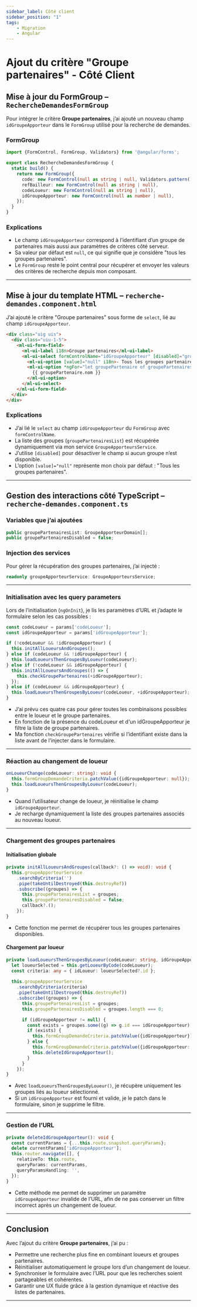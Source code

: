 ```yaml
---
sidebar_label: Côté client
sidebar_position: "1"
tags: 
    - Migration
    - Angular
---
```

# Ajout du critère "Groupe partenaires" - Côté Client

## Mise à jour du FormGroup – `RechercheDemandesFormGroup`

Pour intégrer le critère **Groupe partenaires**, j’ai ajouté un nouveau champ `idGroupeApporteur` dans le `FormGroup` utilisé pour la recherche de demandes.

### FormGroup

```ts
import {FormControl, FormGroup, Validators} from '@angular/forms';

export class RechercheDemandesFormGroup {
  static build() {
    return new FormGroup({
      code: new FormControl(null as string | null, Validators.pattern('[a-zA-Z]?[0-9]{1,6}')),
      refBailleur: new FormControl(null as string | null),
      codeLoueur: new FormControl(null as string | null),
      idGroupeApporteur: new FormControl(null as number | null),
    });
  }
}
```

### Explications

* Le champ `idGroupeApporteur` correspond à l’identifiant d’un groupe de partenaires mais aussi aux paramètres de critères côté serveur.
* Sa valeur par défaut est `null`, ce qui signifie que je considère "tous les groupes partenaires".
* Le `FormGroup` reste le point central pour récupérer et envoyer les valeurs des critères de recherche depuis mon composant.

---

## Mise à jour du template HTML – `recherche-demandes.component.html`

J’ai ajouté le critère "Groupe partenaires" sous forme de `select`, lié au champ `idGroupeApporteur`.

```html
<div class="uig uis">
  <div class="uiu-1-5">
    <ml-ui-form-field>
      <ml-ui-label i18n>Groupe partenaires</ml-ui-label>
      <ml-ui-select formControlName="idGroupeApporteur" [disabled]="groupePartenairesDisabled">
        <ml-ui-option [value]="null" i18n>- Tous les groupes partenaires -</ml-ui-option>
        <ml-ui-option *ngFor="let groupePartenaire of groupePartenairesList" [value]="groupePartenaire.id">
          {{ groupePartenaire.nom }}
        </ml-ui-option>
      </ml-ui-select>
    </ml-ui-form-field>
  </div>
</div>
```

### Explications

* J’ai lié le `select` au champ `idGroupeApporteur` du `FormGroup` avec `formControlName`.
* La liste des groupes (`groupePartenairesList`) est récupérée dynamiquement via mon service `GroupeApporteursService`.
* J’utilise `[disabled]` pour désactiver le champ si aucun groupe n’est disponible.
* L’option `[value]="null"` représente mon choix par défaut : "Tous les groupes partenaires".

---

## Gestion des interactions côté TypeScript – `recherche-demandes.component.ts`

### Variables que j’ai ajoutées

```ts
public groupePartenairesList: GroupeApporteurDomain[];
public groupePartenairesDisabled = false;
```

### Injection des services

Pour gérer la récupération des groupes partenaires, j’ai injecté :

```ts
readonly groupeApporteurService: GroupeApporteursService;
```

---

### Initialisation avec les query parameters

Lors de l’initialisation (`ngOnInit`), je lis les paramètres d’URL et j’adapte le formulaire selon les cas possibles :

```ts
const codeLoueur = params['codeLoueur'];
const idGroupeApporteur = params['idGroupeApporteur'];

if (!codeLoueur && !idGroupeApporteur) {
  this.initAllLoueursAndGroupes();
} else if (codeLoueur && !idGroupeApporteur) {
  this.loadLoueursThenGroupesByLoueur(codeLoueur);
} else if (!codeLoueur && idGroupeApporteur) {
  this.initAllLoueursAndGroupes(() => {
    this.checkGroupePartenaires(+idGroupeApporteur);
  });
} else if (codeLoueur && idGroupeApporteur) {
  this.loadLoueursThenGroupesByLoueur(codeLoueur, +idGroupeApporteur);
}
```

* J’ai prévu ces quatre cas pour gérer toutes les combinaisons possibles entre le loueur et le groupe partenaires.
* En fonction de la présence du codeLoueur et d'un idGroupeApporteur je filtre la liste de groupe partenaires.
* Ma fonction `checkGroupePartenaires` vérifie si l’identifiant existe dans la liste avant de l’injecter dans le formulaire.

---

### Réaction au changement de loueur

```ts
onLoueurChange(codeLoueur: string): void {
  this.formGroupDemandeCriteria.patchValue({idGroupeApporteur: null});
  this.loadLoueursThenGroupesByLoueur(codeLoueur);
}
```

* Quand l’utilisateur change de loueur, je réinitialise le champ `idGroupeApporteur`.
* Je recharge dynamiquement la liste des groupes partenaires associés au nouveau loueur.

---

### Chargement des groupes partenaires

#### Initialisation globale

```ts
private initAllLoueursAndGroupes(callback?: () => void): void {
  this.groupeApporteurService
    .searchByCriteria('')
    .pipe(takeUntilDestroyed(this.destroyRef))
    .subscribe((groupes) => {
      this.groupePartenairesList = groupes;
      this.groupePartenairesDisabled = false;
      callback?.();
    });
}
```

* Cette fonction me permet de récupérer tous les groupes partenaires disponibles.

#### Chargement par loueur

```ts
private loadLoueursThenGroupesByLoueur(codeLoueur: string, idGroupeApporteur?: number): void {
  let loueurSelected = this.getLoueurByCode(codeLoueur);
  const criteria: any = { idLoueur: loueurSelected?.id };
  
  this.groupeApporteurService
    .searchByCriteria(criteria)
    .pipe(takeUntilDestroyed(this.destroyRef))
    .subscribe((groupes) => {
      this.groupePartenairesList = groupes;
      this.groupePartenairesDisabled = groupes.length === 0;

      if (idGroupeApporteur != null) {
        const exists = groupes.some((g) => g.id === idGroupeApporteur);
        if (exists) {
          this.formGroupDemandeCriteria.patchValue({idGroupeApporteur});
        } else {
          this.formGroupDemandeCriteria.patchValue({idGroupeApporteur: null});
          this.deleteIdGroupeApporteur();
        }
      }
    });
}
```

* Avec `loadLoueursThenGroupesByLoueur()`, je récupère uniquement les groupes liés au loueur sélectionné.
* Si un `idGroupeApporteur` est fourni et valide, je le patch dans le formulaire, sinon je supprime le filtre.

---

### Gestion de l’URL

```ts
private deleteIdGroupeApporteur(): void {
  const currentParams = {...this.route.snapshot.queryParams};
  delete currentParams['idGroupeApporteur'];
  this.router.navigate([], {
    relativeTo: this.route,
    queryParams: currentParams,
    queryParamsHandling: '',
  });
}
```

* Cette méthode me permet de supprimer un paramètre `idGroupeApporteur` invalide de l’URL, afin de ne pas conserver un filtre incorrect après un changement de loueur.

---

## Conclusion

Avec l’ajout du critère **Groupe partenaires**, j’ai pu :

* Permettre une recherche plus fine en combinant loueurs et groupes partenaires.
* Réinitialiser automatiquement le groupe lors d’un changement de loueur.
* Synchroniser le formulaire avec l’URL pour que les recherches soient partageables et cohérentes.
* Garantir une UX fluide grâce à la gestion dynamique et réactive des listes de partenaires.

---
